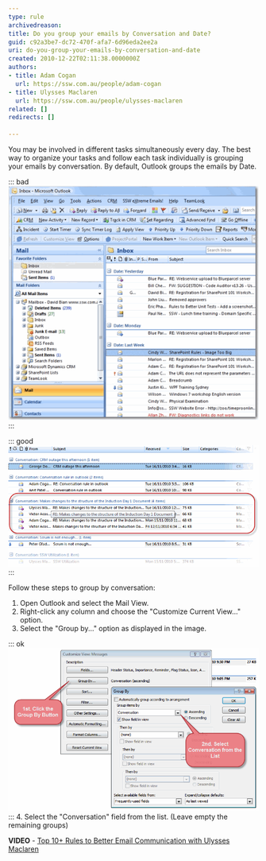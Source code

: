 ```yaml
---
type: rule
archivedreason: 
title: Do you group your emails by Conversation and Date?
guid: c92a3be7-dc72-470f-afa7-6d96eda2ee2a
uri: do-you-group-your-emails-by-conversation-and-date
created: 2010-12-22T02:11:38.0000000Z
authors:
- title: Adam Cogan
  url: https://ssw.com.au/people/adam-cogan
- title: Ulysses Maclaren
  url: https://ssw.com.au/people/ulysses-maclaren
related: []
redirects: []

---
```


You may be involved in different tasks simultaneously every day.  The best way to organize your tasks and follow each task individually is grouping your emails by conversation.  By default, Outlook groups the emails by Date.  

<!--endintro-->

::: bad  
![Figure: Bad example. Email messages are grouped by Date](GroupByConversationAndDateBad.gif)  
:::  

::: good  
![Figure:  Good example.  Email messages are grouped by Conversation](GroupByConversationAndDateGood.gif)  
:::  

Follow these steps to group by conversation:

1. Open Outlook and select the Mail View.
2. Right-click any column and choose the "Customize Current View..." option.
3. Select the "Group by..." option as displayed in the image.

::: ok  
![Figure:  Steps to group by conversation field](GroupByConversationAndDate3.gif)  
:::
4. Select the "Conversation" field from the list.  (Leave empty the remaining groups)

 **VIDEO** - [Top 10+ Rules to Better Email Communication with Ulysses Maclaren](https://www.youtube.com/watch?v=LAqRokqq4jI)
